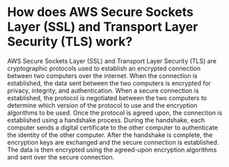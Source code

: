 # How does AWS Secure Sockets Layer (SSL) and Transport Layer Security (TLS) work?

AWS Secure Sockets Layer (SSL) and Transport Layer Security (TLS) are cryptographic protocols used to establish an encrypted connection between two computers over the internet. When the connection is established, the data sent between the two computers is encrypted for privacy, integrity, and authentication. When a secure connection is established, the protocol is negotiated between the two computers to determine which version of the protocol to use and the encryption algorithms to be used. Once the protocol is agreed upon, the connection is established using a handshake process. During the handshake, each computer sends a digital certificate to the other computer to authenticate the identity of the other computer. After the handshake is complete, the encryption keys are exchanged and the secure connection is established. The data is then encrypted using the agreed-upon encryption algorithms and sent over the secure connection.
